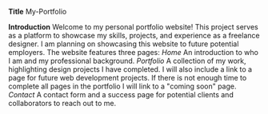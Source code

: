 **Title**
My-Portfolio

**Introduction**
Welcome to my personal portfolio website! This project serves as a platform to showcase my skills, projects, and experience as a freelance designer. I am planning on showcasing this website to future potential employers.
The website features three pages:
*Home*
An introduction to who I am and my professional background.
*Portfolio*
A collection of my work, highlighting design projects I have completed. I will also include a link to a page for future web development projects. If there is not enough time to complete all pages in the portfolio I will link to a "coming soon" page.
*Contact*
A contact form and a success page for potential clients and collaborators to reach out to me.
